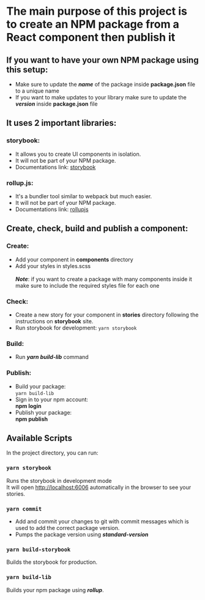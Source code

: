 # The main purpose of this project is to create an NPM package from a React component then publish it

## If you want to have your own NPM package using this setup:
- Make sure to update the ***name*** of the package inside **package.json** file to a unique name
- If you want to make updates to your library make sure to update the ***version*** inside **package.json** file

## It uses 2 important libraries:

### storybook:

- It allows you to create UI components in isolation.
- It will not be part of your NPM package.
- Documentations link: [storybook](https://storybook.js.org/)

### rollup.js:

- It's a bundler tool similar to webpack but much easier.
- It will not be part of your NPM package.
- Documentations link: [rollupjs](https://rollupjs.org/guide/en/)

## Create, check, build and publish a component:

### Create:

- Add your component in **components** directory
- Add your styles in styles.scss <br><br>
***Note***: if you want to create a package with many components inside it make sure to include
 the required styles file for each one
 
### Check:
 
- Create a new story for your component in **stories** directory following the instructions on **storybook** site.
- Run storybook for development:
    `yarn storybook`
 
### Build:
 
- Run ***yarn build-lib*** command
 
### Publish:

- Build your package:<br>
    `yarn build-lib`
- Sign in to your npm account:<br>
    **npm login**
- Publish your package:<br>
    **npm publish**

## Available Scripts

In the project directory, you can run:

### `yarn storybook`

Runs the storybook in development mode <br>
It will open [http://localhost:6006](http://localhost:6006) automatically in the browser to see your stories.

### `yarn commit`

- Add and commit your changes to git with commit messages which is used to add the correct package version.
- Pumps the package version using ***standard-version***

### `yarn build-storybook`

Builds the storybook for production.

### `yarn build-lib`

Builds your npm package using ***rollup***.
